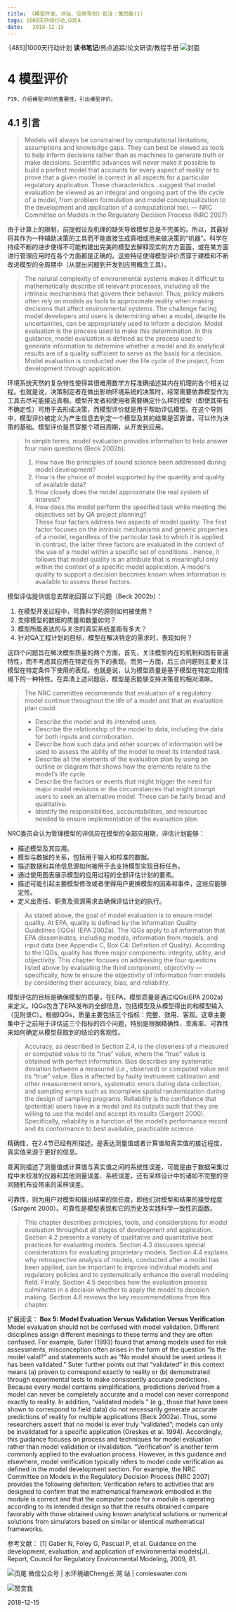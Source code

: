 ```yaml
---
title: 《模型开发、评估、应用导则》批注：第四章(1)
tags: 1000天持续行动,GDEA
date:   2018-12-15
---
```

·[485]|1000天行动计划
**读书笔记**/热点追踪/论文研读/教程手册
![封面](http://comieswater-1254012817.cossh.myqcloud.com/comieswater/1534259099598.png)

# 4 模型评价
    P19，介绍模型评价的重要性，引出模型评价。


## 4.1 引言
> Models will always be constrained by computational limitations, assumptions and knowledge gaps. They can best be viewed as tools to help inform decisions rather than as machines to generate truth or make decisions. Scientific advances will never make it possible to build a perfect model that accounts for every aspect of reality or to prove that a given model is correct in all aspects for a particular regulatory application. These characteristics…suggest that model evaluation be viewed as an integral and ongoing part of the life cycle of a model, from problem formulation and model conceptualization to the development and application of a computational tool.
> — NRC Committee on Models in the Regulatory Decision Process (NRC 2007)

由于计算上的限制，前提假设及机理的缺失导致模型总是不完美的。所以，其最好将其作为一种辅助决策的工具而不能直接生成真相或用来做决策的“机器”。科学在持续不断的进步使得不可能构建出完美的模型去解释现实的方方面面，或在某方面进行管理应用时在各个方面都是正确的。这些特征使得模型评价贯穿于建模和不断改进模型的全周期中（从提出问题到开发到应用概念工具）。

>The natural complexity of environmental systems makes it difficult to mathematically describe all relevant processes, including all the intrinsic mechanisms that govern their behavior. Thus, policy makers often rely on models as tools to approximate reality when making decisions that affect environmental systems. The challenge facing model developers and users is determining when a model, despite its uncertainties, can be appropriately used to inform a decision. Model evaluation is the process used to make this determination. In this guidance, model evaluation is defined as the process used to generate information to determine whether a model and its analytical results are of a quality sufficient to serve as the basis for a decision. Model evaluation is conducted over the life cycle of the project, from development through application.

环境系统天然的复杂特性使得其很难用数学方程准确描述其内在机理的各个相关过程。也就是说，决策制定者在做出影响环境系统的决策时，经常需要依靠模型作为工具去尽可能接近真相。模型开发者和使用者需要确定什么样的模型（即使其带有不确定性）可用于去形成决策，而模型评价就是用于帮助评估模型。在这个导则中，模型评价被定义为产生信息去判定一个模型及其的结果是否靠谱，可以作为决策的基础。模型评价是贯穿整个项目周期，从开发到应用。

>In simple terms, model evaluation provides information to help answer four main questions (Beck 2002b):  
>1. How have the principles of sound science been addressed during model development?
>2. How is the choice of model supported by the quantity and quality of available data?
>3. How closely does the model approximate the real system of interest?
>4. How does the model perform the specified task while meeting the objectives set by QA project planning?  
>  These four factors address two aspects of model quality. The first factor focuses on the intrinsic mechanisms and generic properties of a model, regardless of the particular task to which it is applied. In contrast, the latter three factors are evaluated in the context of the use of a model within a specific set of conditions . Hence, it follows that model quality is an attribute that is meaningful only within the context of a specific model application. A model's quality to support a decision becomes known when information is available to assess these factors.

模型评估提供信息去帮助回答以下问题（Beck 2002b）：
1. 在模型开发过程中，可靠科学的原则如何被使用？
2. 支撑模型的数据的质量和数量如何？
3. 模型所能表达的与关注的真实系统差距有多大？
4. 针对QA工程计划的目标，模型在解决特定的需求时，表现如何？

这四个问题旨在解决模型质量的两个方面，首先，关注模型内在的机制和固有普遍特性，而不考虑其应用在特定任务下的表现。而另一方面，后三点问题则主要关注模型在特定条件下使用的表现。也就是说，认为模型质量是基于模型在特定应用情境下的一种特性。在弄清上述问题后，模型是否能够支持决策变的相对清晰。

> The NRC committee recommends that evaluation of a regulatory model continue throughout the life of a model and that an evaluation plan could:
> - Describe the model and its intended uses.
> - Describe the relationship of the model to data, including the data for both inputs and corroboration.
> - Describe how such data and other sources of information will be used to assess the ability of the model to meet its intended task.
> - Describe all the elements of the evaluation plan by using an outline or diagram that shows how the elements relate to the model’s life cycle.
> - Describe the factors or events that might trigger the need for major model revisions or the circumstances that might prompt users to seek an alternative model. These can be fairly broad and qualitative.
> - Identify the responsibilities, accountabilities, and resources needed to ensure implementation of the evaluation plan.

NRC委员会认为管理模型的评估应在模型的全部应用期，评估计划能够：
- 描述模型及其应用。
- 模型与数据的关系，包括用于输入和校准的数据。
- 描述数据和其他信息源如何被用于去支持模型实现目标任务。
- 通过使用图表展示模型的应用过程的全部评估计划的要素。
- 描述可能引起主要模型修改或者使得用户更换模型的因素和事件，这些应能够定性。
- 定义出责任、职责及资源需求去确保评估计划的执行。

>As stated above, the goal of model evaluation is to ensure model quality. At EPA, quality is defined by the Information Quality Guidelines (IQGs) (EPA 2002a). The IQGs apply to all information that EPA disseminates, including models, information from models, and input data (see Appendix C, Box C4: Definition of Quality). According to the IQGs, quality has three major components: integrity, utility, and objectivity. This chapter focuses on addressing the four questions listed above by evaluating the third component, objectivity — specifically, how to ensure the objectivity of information from models by considering their accuracy, bias, and reliability.

 模型评估的目标是确保模型的质量，在EPA，模型质量是通过IQGs(EPA 2002a)来定义。IQGs包含了EPA发布的全部信息，包括模型及从模型得出的和模型输入（见附录C）。根据IQGs，质量主要包括三个指标：完整、效用、客观。这章主要集中于之前用于评估这三个指标的四个问题，特别是根据精确性、乖离率、可靠性来如何确定从模型获取到的结论的客观性。

>Accuracy, as described in Section 2.4, is the closeness of a measured or computed value to its “true” value, where the “true” value is obtained with perfect information.
>Bias describes any systematic deviation between a measured (i.e., observed) or computed value and its “true” value. Bias is affected by faulty instrument calibration and other measurement errors, systematic errors during data collection, and sampling errors such as incomplete spatial randomization during the design of sampling programs.
>Reliability is the confidence that (potential) users have in a model and its outputs such that they are willing to use the model and accept its results (Sargent 2000). Specifically, reliability is a function of the model’s performance record and its conformance to best available, practicable science.

精确性，在2.4节已经有所描述，是表达测量值或者计算值和真实值的接近程度，真实值来源于更好的信息。

乖离则描述了测量值或计算值与真实值之间的系统性误差，可能是由于数据采集过程中未校准的仪器和其他测量误差、系统误差，还有采样设计中的诸如不完整的空间随机布设带来的采样误差。

可靠性，则为用户对模型和输出结果的信任度，即他们对模型和结果的接受程度（Sargent 2000）。可靠性是模型表现和它的历史及实践科学一致性的函数。

>This chapter describes principles, tools, and considerations for model evaluation throughout all stages of development and application. Section 4.2 presents a variety of qualitative and quantitative best practices for evaluating models. Section 4.3 discusses special considerations for evaluating proprietary models. Section 4.4 explains why retrospective analysis of models, conducted after a model has been applied, can be important to improve individual models and regulatory policies and to systematically enhance the overall modeling field. Finally, Section 4.5 describes how the evaluation process culminates in a decision whether to apply the model to decision making. Section 4.6 reviews the key recommendations from this chapter.


扩展阅读：
**Box 5: Model Evaluation Versus Validation Versus Verification**
Model evaluation should not be confused with model validation. Different disciplines assign different meanings to these terms and they are often confused. For example, Suter (1993) found that among models used for risk assessments, misconception often arises in the form of the question “Is the model valid?” and statements such as “No model should be used unless it has been validated.” Suter further points out that “validated” in this context means (a) proven to correspond exactly to reality or (b) demonstrated through experimental tests to make consistently accurate predictions.
Because every model contains simplifications, predictions derived from a model can never be completely accurate and a model can never correspond exactly to reality. In addition, “validated models ” (e.g., those that have been shown to correspond to field data) do not necessarily generate accurate predictions of reality for multiple applications (Beck 2002a). Thus, some researchers assert that no model is ever truly “validated”; models can only be invalidated for a specific application (Oreskes et al. 1994). Accordingly, this guidance focuses on process and techniques for model evaluation rather than model validation or invalidation.
“Verification” is another term commonly applied to the evaluation process. However, in this guidance and elsewhere, model verification typically refers to model code verification as defined in the model development section. For example, the NRC Committee on Models in the Regulatory Decision Process (NRC 2007) provides the following definition:
Verification refers to activities that are designed to confirm that the mathematical framework
embodied in the module is correct and that the computer code for a module is operating according
to its intended design so that the results obtained compare favorably with those obtained using
known analytical solutions or numerical solutions from simulators based on similar or identical mathematical frameworks.



参考文献：
[1] Gaber N, Foley G, Pascual P, et al. Guidance on the development, evaluation, and application of environmental models[J]. Report, Council for Regulatory Environmental Modeling, 2009, 81.


![页尾](http://comieswater-1254012817.cossh.myqcloud.com/页尾识别new-2017-09-22.png)
微信公众号 | 水环境编Cheng长
网          站 | comieswater.com


![赞赏我](http://comieswater-1254012817.cossh.myqcloud.com/IMG_3077.JPG)

 2018-12-15